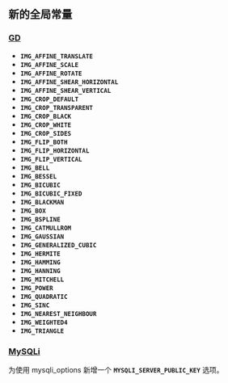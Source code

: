 新的全局常量
------------

### <a href="/book/image.html" class="link">GD</a>

-   <span class="simpara"> **`IMG_AFFINE_TRANSLATE`** </span>
-   <span class="simpara"> **`IMG_AFFINE_SCALE`** </span>
-   <span class="simpara"> **`IMG_AFFINE_ROTATE`** </span>
-   <span class="simpara"> **`IMG_AFFINE_SHEAR_HORIZONTAL`** </span>
-   <span class="simpara"> **`IMG_AFFINE_SHEAR_VERTICAL`** </span>
-   <span class="simpara"> **`IMG_CROP_DEFAULT`** </span>
-   <span class="simpara"> **`IMG_CROP_TRANSPARENT`** </span>
-   <span class="simpara"> **`IMG_CROP_BLACK`** </span>
-   <span class="simpara"> **`IMG_CROP_WHITE`** </span>
-   <span class="simpara"> **`IMG_CROP_SIDES`** </span>
-   <span class="simpara"> **`IMG_FLIP_BOTH`** </span>
-   <span class="simpara"> **`IMG_FLIP_HORIZONTAL`** </span>
-   <span class="simpara"> **`IMG_FLIP_VERTICAL`** </span>
-   <span class="simpara"> **`IMG_BELL`** </span>
-   <span class="simpara"> **`IMG_BESSEL`** </span>
-   <span class="simpara"> **`IMG_BICUBIC`** </span>
-   <span class="simpara"> **`IMG_BICUBIC_FIXED`** </span>
-   <span class="simpara"> **`IMG_BLACKMAN`** </span>
-   <span class="simpara"> **`IMG_BOX`** </span>
-   <span class="simpara"> **`IMG_BSPLINE`** </span>
-   <span class="simpara"> **`IMG_CATMULLROM`** </span>
-   <span class="simpara"> **`IMG_GAUSSIAN`** </span>
-   <span class="simpara"> **`IMG_GENERALIZED_CUBIC`** </span>
-   <span class="simpara"> **`IMG_HERMITE`** </span>
-   <span class="simpara"> **`IMG_HAMMING`** </span>
-   <span class="simpara"> **`IMG_HANNING`** </span>
-   <span class="simpara"> **`IMG_MITCHELL`** </span>
-   <span class="simpara"> **`IMG_POWER`** </span>
-   <span class="simpara"> **`IMG_QUADRATIC`** </span>
-   <span class="simpara"> **`IMG_SINC`** </span>
-   <span class="simpara"> **`IMG_NEAREST_NEIGHBOUR`** </span>
-   <span class="simpara"> **`IMG_WEIGHTED4`** </span>
-   <span class="simpara"> **`IMG_TRIANGLE`** </span>

### <a href="/set/mysqlinfo.html#Mysqli" class="link">MySQLi</a>

为使用 <span class="function">mysqli\_options</span> 新增一个
**`MYSQLI_SERVER_PUBLIC_KEY`** 选项。
